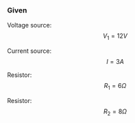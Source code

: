 ### Given
Voltage source: 
$$ V_1 = 12V $$

Current source: 
$$ I = 3A $$

Resistor: 
$$ R_1 = 6Ω $$

Resistor: 
$$ R_2 = 8Ω $$
